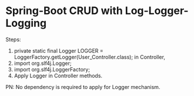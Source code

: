 # Spring-Boot CRUD with Log-Logger-Logging

Steps: 
1) private static final Logger LOGGER = LoggerFactory.getLogger(User_Controller.class); in Controller,
2) import org.slf4j.Logger;
3) import org.slf4j.LoggerFactory;
4) Apply Logger in Controller methods.

PN: No dependency is required to apply for Logger mechanism.

